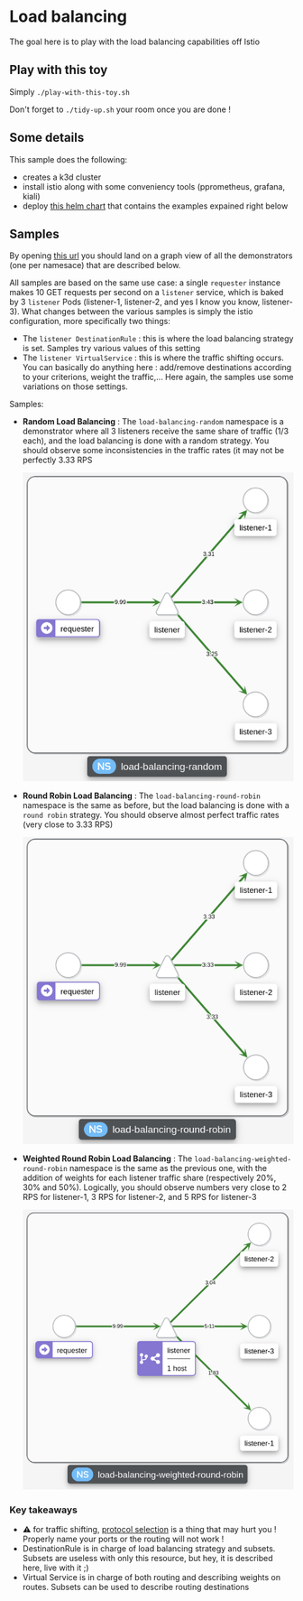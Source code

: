 # Load balancing

The goal here is to play with the load balancing capabilities off Istio

## Play with this toy

Simply `./play-with-this-toy.sh`

Don't forget to `./tidy-up.sh` your room once you are done !

## Some details

This sample does the following:
- creates a k3d cluster
- install istio along with some conveniency tools (pprometheus, grafana, kiali)
- deploy [this helm chart](./helm-chart) that contains the examples expained right below


## Samples

By opening [this url](http://kiali.api-127.0.0.1.nip.io:8080/kiali/console/graph/namespaces/?traffic=grpc%2CgrpcRequest%2Chttp%2ChttpRequest%2Ctcp%2CtcpSent&graphType=workload&namespaces=load-balancing-weighted-round-robin%2Cload-balancing-random%2Cload-balancing-round-robin&duration=60&refresh=15000&layout=dagre&edges=trafficRate&boxNamespace=true) you should land on a graph view of all the demonstrators (one per namesace) that are described below.

All samples are based on the same use case: a single `requester` instance makes 10 GET requests per second on a `listener` service, which is baked by 3 `listener` Pods (listener-1, listener-2, and yes I know you know, listener-3).
What changes between the various samples is simply the istio configuration, more specifically two things:
- The `listener DestinationRule` : this is where the load balancing strategy is set. Samples try various values of this setting
- The `listener VirtualService` : this is where the traffic shifting occurs. You can basically do anything here : add/remove destinations according to your criterions, weight the traffic,... Here again, the samples use some variations on those settings.

Samples:
- **Random Load Balancing** : The `load-balancing-random` namespace is a demonstrator where all 3 listeners receive the same share of traffic (1/3 each), and the load balancing is done with a random strategy. You should observe some inconsistencies in the traffic rates (it may not be perfectly 3.33 RPS
  
  ![Random load balancing strategy](images/random.png)
- **Round Robin Load Balancing** : The `load-balancing-round-robin` namespace is the same as before, but the load balancing is done with a `round robin` strategy. You should observe almost perfect traffic rates (very close to 3.33 RPS)
  
  ![Round robin load balancing strategy](images/round-robin.png)
- **Weighted Round Robin Load Balancing** : The `load-balancing-weighted-round-robin` namespace is the same as the previous one, with the addition of weights for each listener traffic share (respectively 20%, 30% and 50%). Logically, you should observe numbers very close to 2 RPS for listener-1, 3 RPS for listener-2, and 5 RPS for listener-3
  
  ![Weighted round robin load balancing strategy](images/weighted-round-robin.png)

### Key takeaways

- :warning: for traffic shifting, [protocol selection](https://istio.io/latest/docs/ops/configuration/traffic-management/protocol-selection/) is a thing that may hurt you ! Properly name your ports or the routing will not work !
- DestinationRule is in charge of load balancing strategy and subsets. Subsets are useless with only this resource, but hey, it is described here, live with it ;)
- Virtual Service is in charge of both routing and describing weights on routes. Subsets can be used to describe routing destinations
